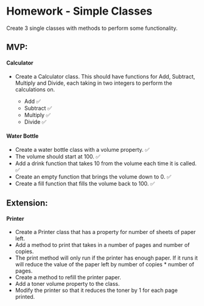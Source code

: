 # Homework - Simple Classes

Create 3 single classes with methods to perform some functionality.

## MVP:

#### Calculator
* Create a Calculator class. This should have functions for Add, Subtract, Multiply and Divide, each taking in two integers to perform the calculations on.

    * Add :white_check_mark:
    * Subtract :white_check_mark:
    * Multiply :white_check_mark:
    * Divide :white_check_mark:

#### Water Bottle
* Create a water bottle class with a volume property. :white_check_mark:
* The volume should start at 100. :white_check_mark:
* Add a drink function that takes 10 from the volume each time it is called. :white_check_mark:
* Create an empty function that brings the volume down to 0. :white_check_mark:
* Create a fill function that fills the volume back to 100. :white_check_mark:

## Extension:

#### Printer

* Create a Printer class that has a property for number of sheets of paper left.
* Add a method to print that takes in a number of pages and number of copies.
* The print method will only run if the printer has enough paper. If it runs it will reduce the value of the paper left by number of copies * number of pages.
* Create a method to refill the printer paper.
* Add a toner volume property to the class.
* Modify the printer so that it reduces the toner by 1 for each page printed.
